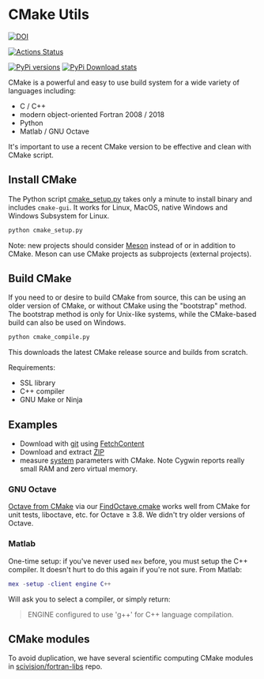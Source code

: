 # CMake Utils

[![DOI](https://zenodo.org/badge/DOI/10.5281/zenodo.1488084.svg)](https://doi.org/10.5281/zenodo.1488084)

[![Actions Status](https://github.com/scivision/cmake-utils/workflows/ci_python/badge.svg)](https://github.com/scivision/cmake-utils/actions)

[![PyPi versions](https://img.shields.io/pypi/pyversions/cmakeutils.svg)](https://pypi.python.org/pypi/cmakeutils)
[![PyPi Download stats](http://pepy.tech/badge/cmakeutils)](http://pepy.tech/project/cmakeutils)

CMake is a powerful and easy to use build system for a wide variety of languages including:

* C / C++
* modern object-oriented Fortran 2008 / 2018
* Python
* Matlab / GNU Octave

It's important to use a recent CMake version to be effective and clean with CMake script.

## Install CMake

The Python script
[cmake_setup.py](./cmake_setup.py)
takes only a minute to install binary and includes `cmake-gui`.
It works for Linux, MacOS, native Windows and Windows Subsystem for Linux.

```sh
python cmake_setup.py
```

Note: new projects should consider
[Meson](http://www.mesonbuild.com)
instead of or in addition to CMake.
Meson can use CMake projects as subprojects (external projects).

## Build CMake

If you need to or desire to build CMake from source, this can be using an older version of CMake, or without CMake using the "bootstrap" method.
The bootstrap method is only for Unix-like systems, while the CMake-based build can also be used on Windows.

```sh
python cmake_compile.py
```

This downloads the latest CMake release source and builds from scratch.

Requirements:

* SSL library
* C++ compiler
* GNU Make or Ninja

## Examples

* Download with [git](./fetchgit) using [FetchContent](https://cmake.org/cmake/help/latest/module/FetchContent.html)
* Download and extract [ZIP](./zip)
* measure [system](./system) parameters with CMake. Note Cygwin reports really small RAM and zero virtual memory.

### GNU Octave

[Octave from CMake](./octave) via our
[FindOctave.cmake](./cmake/Modules/FindOctave.cmake)
works well from CMake for unit tests, liboctave, etc. for Octave &ge; 3.8.
We didn't try older versions of Octave.

### Matlab

One-time setup: if you've never used `mex` before, you must setup the C++ compiler.
It doesn't hurt to do this again if you're not sure.
From Matlab:

```matlab
mex -setup -client engine C++
```

Will ask you to select a compiler, or simply return:

> ENGINE configured to use 'g++' for C++ language compilation.

## CMake modules

To avoid duplication, we have several scientific computing CMake modules in
[scivision/fortran-libs](https://github.com/scivision/fortran-libs/tree/master/cmake/Modules)
repo.

